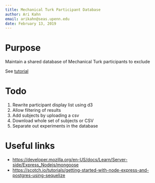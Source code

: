 ```yaml
---
title: Mechanical Turk Participant Database
author: Ari Kahn
email: arikahn@seas.upenn.edu
date: February 13, 2019
---
```


# Purpose
Maintain a shared database of Mechanical Turk participants to exclude

See [tutorial](tutorial.md)

# Todo

1) Rewrite participant display list using d3
2) Allow filtering of results
3) Add subjects by uploading a csv
4) Download whole set of subjects or CSV
5) Separate out experiments in the database

# Useful links

- https://developer.mozilla.org/en-US/docs/Learn/Server-side/Express_Nodejs/mongoose
- https://scotch.io/tutorials/getting-started-with-node-express-and-postgres-using-sequelize